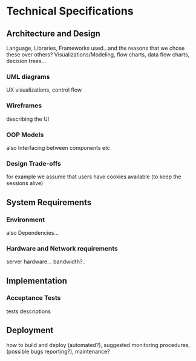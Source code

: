 # Technical Specifications

## Architecture and Design

Language, Libraries, Frameworks used...and the reasons that we chose these over others?
Visualizations/Modeling, flow charts, data flow charts, decision trees...

### UML diagrams

UX visualizations, control flow

### Wireframes

describing the UI

### OOP Models

also Interfacing between components etc

### Design Trade-offs

for example we assume that users have cookies available (to keep the sessions alive) 

## System Requirements

### Environment

also Dependencies...

### Hardware and Network requirements

server hardware... bandwidth?..

## Implementation

### Acceptance Tests

tests descriptions

## Deployment

how to build and deploy (automated?), suggested monitoring procedures, (possible bugs reporting?), maintenance?
